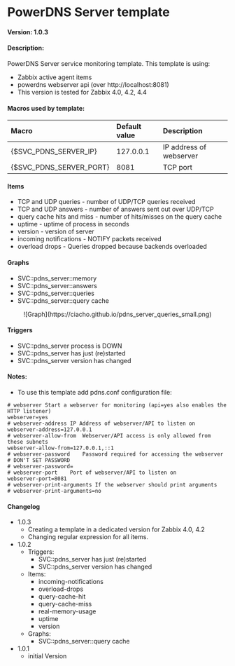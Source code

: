 # PowerDNS Server template
#### Version: 1.0.3

#### Description:
PowerDNS Server service monitoring template. This template is using:
- Zabbix active agent items
- powerdns webserver api (over http://localhost:8081)
- This version is tested for Zabbix 4.0, 4.2, 4.4 

#### Macros used by template:
| Macro                    | Default value       | Description                                         |
| :----------------------- | :------------------ | :-------------------------------------------------- |
| {$SVC_PDNS_SERVER_IP}    | 127.0.0.1           | IP address of webserver                             |
| {$SVC_PDNS_SERVER_PORT}  | 8081                | TCP port                                            |

#### Items
- TCP and UDP queries - number of UDP/TCP queries received
- TCP and UDP answers - number of answers sent out over UDP/TCP
- query cache hits and miss - number of hits/misses on the query cache
- uptime - uptime of process in seconds
- version - version of server
- incoming notifications - NOTIFY packets received
- overload drops - Queries dropped because backends overloaded

#### Graphs
- SVC::pdns_server::memory
- SVC::pdns_server::answers
- SVC::pdns_server::queries
- SVC::pdns_server::query cache

<p align=center>
![Graph](https://ciacho.github.io/pdns_server_queries_small.png)
</p>

#### Triggers
- SVC::pdns_server process is DOWN
- SVC::pdns_server has just (re)started
- SVC::pdns_server version has changed


#### Notes:
- To use this template add pdns.conf configuration file:
```
# webserver	Start a webserver for monitoring (api=yes also enables the HTTP listener)
webserver=yes
# webserver-address	IP Address of webserver/API to listen on
webserver-address=127.0.0.1
# webserver-allow-from	Webserver/API access is only allowed from these subnets
webserver-allow-from=127.0.0.1,::1
# webserver-password	Password required for accessing the webserver
# DON'T SET PASSWORD
# webserver-password=
# webserver-port	Port of webserver/API to listen on
webserver-port=8081
# webserver-print-arguments	If the webserver should print arguments
# webserver-print-arguments=no
```

#### Changelog
- 1.0.3
  - Creating a template in a dedicated version for Zabbix 4.0, 4.2
  - Changing regular expression for all items.
- 1.0.2
  - Triggers:
    - SVC::pdns_server has just (re)started
    - SVC::pdns_server version has changed  
  - Items:
    - incoming-notifications
    - overload-drops
    - query-cache-hit
    - query-cache-miss
    - real-memory-usage
    - uptime
    - version
  - Graphs:
    - SVC::pdns_server::query cache
- 1.0.1
  - initial Version

